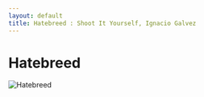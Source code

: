 ```yaml
---
layout: default
title: Hatebreed : Shoot It Yourself, Ignacio Galvez
---
```


# Hatebreed

![Hatebreed](http://assets.farmhouse.co/publishing/1-shoot-it-yourself/images/hatebreed-1.jpg)
